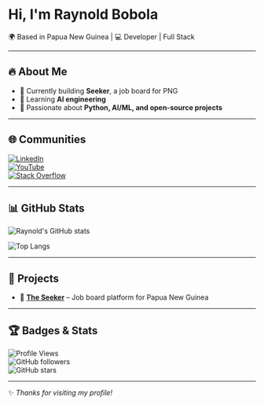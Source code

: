 # Hi, I'm Raynold Bobola  

🌍 Based in Papua New Guinea | 💻 Developer | Full Stack 

---

## 🔥 About Me
- 💼 Currently building **Seeker**, a job board for PNG  
- 🌱 Learning **AI engineering**  
- 🎯 Passionate about **Python, AI/ML, and open-source projects**    

---

## 🌐 Communities
[![LinkedIn](https://img.shields.io/badge/LinkedIn-0077B5?logo=linkedin&logoColor=white)](https://www.linkedin.com/in/raynold-bobola-740b64341)  
[![YouTube](https://img.shields.io/badge/YouTube-FF0000?logo=youtube&logoColor=white)](https://youtube.com/@ViReels-i8q)  
[![Stack Overflow](https://img.shields.io/badge/Stack%20Overflow-FE7A16?logo=stack-overflow&logoColor=white)](https://stackoverflow.com/users/13772807/ray)
  

---

## 📊 GitHub Stats
![Raynold's GitHub stats](https://github-readme-stats.vercel.app/api?username=ray743&show_icons=true&theme=radical)  

![Top Langs](https://github-readme-stats.vercel.app/api/top-langs/?username=ray743&layout=compact&theme=radical)  

---

## 🚀 Projects
- 🔎 [**The Seeker**](https://github.com/Ray743/The-Seeker) – Job board platform for Papua New Guinea  

---

## 🏆 Badges & Stats
![Profile Views](https://komarev.com/ghpvc/?username=ray743&color=blue)  
![GitHub followers](https://img.shields.io/github/followers/ray743?style=social)  
![GitHub stars](https://img.shields.io/github/stars/ray743?style=social)  

---
✨ *Thanks for visiting my profile!*  
